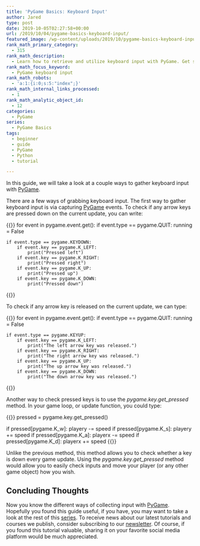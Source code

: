```yaml
---
title: 'PyGame Basics: Keyboard Input'
author: Jared
type: post
date: 2019-10-05T02:27:58+00:00
url: /2019/10/04/pygame-basics-keyboard-input/
featured_image: /wp-content/uploads/2019/10/pygame-basics-keyboard-input.png
rank_math_primary_category:
  - 315
rank_math_description:
  - Learn how to retrieve and utilize keyboard input with PyGame. Get started with this bite-sized guide and learn how to use keyboard input in your game.
rank_math_focus_keyword:
  - PyGame keyboard input
rank_math_robots:
  - 'a:1:{i:0;s:5:"index";}'
rank_math_internal_links_processed:
  - 1
rank_math_analytic_object_id:
  - 12
categories:
  - PyGame
series:
  - PyGame Basics
tags:
  - beginner
  - guide
  - PyGame
  - Python
  - tutorial

---
```

In this guide, we will take a look at a couple ways to gather keyboard input with [PyGame][1].

There are a few ways of grabbing keyboard input. The first way to gather keyboard input is via capturing [PyGame][1] events. To check if any arrow keys are pressed down on the current update, you can write:

{{<highlight py3>}}
for event in pygame.event.get():
    if event.type == pygame.QUIT:
        running = False

    if event.type == pygame.KEYDOWN:
        if event.key == pygame.K_LEFT:
            print("Pressed left")
        if event.key == pygame.K_RIGHT:
            print("Pressed right")
        if event.key == pygame.K_UP:
            print("Pressed up")
        if event.key == pygame.K_DOWN:
            print("Pressed down")
{{</highlight>}}

To check if any arrow key is released on the current update, we can type:

{{<highlight py3>}}
for event in pygame.event.get():
    if event.type == pygame.QUIT:
        running = False

    if event.type == pygame.KEYUP:
        if event.key == pygame.K_LEFT:
            print("The left arrow key was released.")
        if event.key == pygame.K_RIGHT:
            print("The right arrow key was released.")
        if event.key == pygame.K_UP:
            print("The up arrow key was released.")
        if event.key == pygame.K_DOWN:
            print("The down arrow key was released.")
{{</highlight>}}

Another way to check pressed keys is to use the _pygame.key.get_pressed_ method. In your game loop, or update function, you could type:

{{<highlight py3>}}
pressed = pygame.key.get_pressed()

if pressed[pygame.K_w]:
    playery -= speed
if pressed[pygame.K_s]:
    playery += speed
if pressed[pygame.K_a]:
    playerx -= speed
if pressed[pygame.K_d]:
    playerx += speed
{{</highlight>}}

Unlike the previous method, this method allows you to check whether a key is down every game update. Using the _pygame.key.get_pressed_ method would allow you to easily check inputs and move your player (or any other game object) how you wish.

## Concluding Thoughts

Now you know the different ways of collecting input with [PyGame][1]. Hopefully you found this guide useful, if you have, you may want to take a look at the rest of this [series][2]. To receive news about our latest tutorials and courses we publish, consider subscribing to our [newsletter][3]. Of course, if you found this tutorial valuable, sharing it on your favorite social media platform would be much appreciated.

 [1]: https://pygame.org
 [2]: https://learn.yorkcs.com/category/tutorials/gamedev/pygame/
 [3]: https://learn.yorkcs.com/newsletter